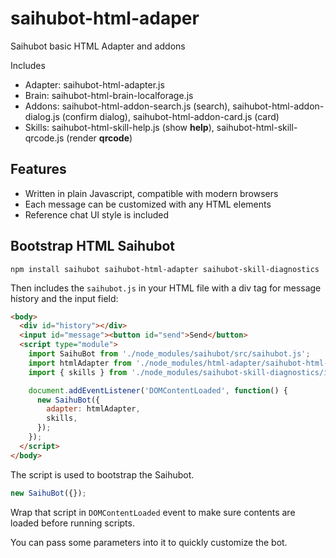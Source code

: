 # saihubot-html-adaper

Saihubot basic HTML Adapter and addons

Includes

* Adapter: saihubot-html-adapter.js
* Brain: saihubot-html-brain-localforage.js
* Addons: saihubot-html-addon-search.js (search), saihubot-html-addon-dialog.js (confirm dialog), saihubot-html-addon-card.js (card)
* Skills: saihubot-html-skill-help.js (show **help**),
saihubot-html-skill-qrcode.js (render **qrcode**)

## Features

* Written in plain Javascript, compatible with modern browsers
* Each message can be customized with any HTML elements
* Reference chat UI style is included

## Bootstrap HTML Saihubot

`npm install saihubot saihubot-html-adapter saihubot-skill-diagnostics`

Then includes the `saihubot.js` in your HTML file with a div tag for message history and the input field:

```html
<body>
  <div id="history"></div>
  <input id="message"><button id="send">Send</button>
  <script type="module">
    import SaihuBot from './node_modules/saihubot/src/saihubot.js';
    import htmlAdapter from './node_modules/html-adapter/saihubot-html-adapter.js';
    import { skills } from './node_modules/saihubot-skill-diagnostics/index.js';

    document.addEventListener('DOMContentLoaded', function() {
      new SaihuBot({
        adapter: htmlAdapter,
        skills,
      });
    });
  </script>
</body>
```

The script is used to bootstrap the Saihubot.

```js
new SaihuBot({});
```

Wrap that script in `DOMContentLoaded` event to make sure contents are loaded before running scripts.

You can pass some parameters into it to quickly customize the bot.
